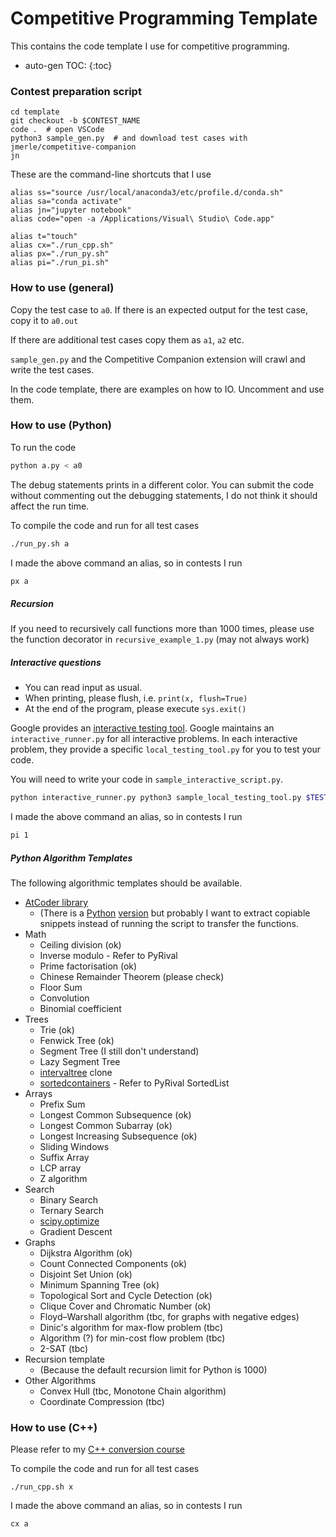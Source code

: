 # Competitive Programming Template

This contains the code template I use for competitive programming.

* auto-gen TOC:
{:toc}


### Contest preparation script

```
cd template
git checkout -b $CONTEST_NAME
code .  # open VSCode
python3 sample_gen.py  # and download test cases with jmerle/competitive-companion
jn
```

These are the command-line shortcuts that I use

```
alias ss="source /usr/local/anaconda3/etc/profile.d/conda.sh"
alias sa="conda activate"
alias jn="jupyter notebook"
alias code="open -a /Applications/Visual\ Studio\ Code.app"

alias t="touch"
alias cx="./run_cpp.sh"
alias px="./run_py.sh"
alias pi="./run_pi.sh"
```



### How to use (general)

Copy the test case to `a0`. If there is an expected output for the test case, copy it to `a0.out`

If there are additional test cases copy them as `a1`, `a2` etc.

`sample_gen.py` and the Competitive Companion extension will crawl and write the test cases.

In the code template, there are examples on how to IO. Uncomment and use them.




### How to use (Python)

To run the code

````bash
python a.py < a0
````

The debug statements prints in a different color.
You can submit the code without commenting out the debugging statements, I do not think it should affect the run time.

To compile the code and run for all test cases

```bash
./run_py.sh a
```

I made the above command an alias, so in contests I run

```bash
px a
```



##### Recursion

If you need to recursively call functions more than 1000 times, please use the function decorator in `recursive_example_1.py` (may not always work)



##### Interactive questions

- You can read input as usual.
- When printing, please flush, i.e. `print(x, flush=True)`
- At the end of the program, please execute `sys.exit()`



Google provides an [interactive testing tool](https://codingcompetitions.withgoogle.com/codejam/faq#interactive-problems). Google maintains an `interactive_runner.py` for all interactive problems. In each interactive problem, they provide a specific `local_testing_tool.py` for you to test your code.

You will need to write your code in `sample_interactive_script.py`.

```bash
python interactive_runner.py python3 sample_local_testing_tool.py $TEST_CASE -- python3 sample_interactive_script.py
```

I made the above command an alias, so in contests I run

```bash
pi 1
```





##### Python Algorithm Templates
The following algorithmic templates should be available.

- [AtCoder library](https://atcoder.github.io/ac-library/master/document_en/)
  - (There is a [Python](https://github.com/not522/ac-library-python) [version](https://github.com/Mitarushi/ACL-Python) but probably I want to extract copiable snippets instead of running the script to transfer the functions.
- Math
  - Ceiling division (ok)
  - Inverse modulo - Refer to PyRival
  - Prime factorisation (ok)
  - Chinese Remainder Theorem (please check)
  - Floor Sum
  - Convolution
  - Binomial coefficient
- Trees
  - Trie (ok)
  - Fenwick Tree (ok)
  - Segment Tree (I still don't understand)
  - Lazy Segment Tree
  - [intervaltree](https://github.com/chaimleib/intervaltree) clone
  - [sortedcontainers](https://github.com/grantjenks/python-sortedcontainers) - Refer to PyRival SortedList
- Arrays
  - Prefix Sum
  - Longest Common Subsequence (ok)
  - Longest Common Subarray (ok)
  - Longest Increasing Subsequence (ok)
  - Sliding Windows
  - Suffix Array
  - LCP array
  - Z algorithm
- Search
  - Binary Search
  - Ternary Search
  - [scipy.optimize](https://docs.scipy.org/doc/scipy/reference/optimize.html)
  - Gradient Descent
- Graphs
  - Dijkstra Algorithm (ok)
  - Count Connected Components (ok)
  - Disjoint Set Union (ok)
  - Minimum Spanning Tree (ok)
  - Topological Sort and Cycle Detection (ok)
  - Clique Cover and Chromatic Number (ok)
  - Floyd–Warshall algorithm (tbc, for graphs with negative edges)
  - Dinic's algorithm for max-flow problem (tbc)
  - Algorithm (?) for min-cost flow problem (tbc)
  - 2-SAT (tbc)
- Recursion template
  - (Because the default recursion limit for Python is 1000)
- Other Algorithms
  - Convex Hull (tbc, Monotone Chain algorithm)
  - Coordinate Compression (tbc)




### How to use (C++)

Please refer to my [C++ conversion course](../docs/cpp_conversion_course.md)

To compile the code and run for all test cases

```
./run_cpp.sh x
```

I made the above command an alias, so in contests I run

```bash
cx a
```
